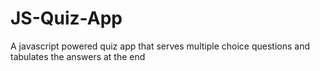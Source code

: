 # JS-Quiz-App
A javascript powered quiz app that serves multiple choice questions and tabulates the answers at the end

